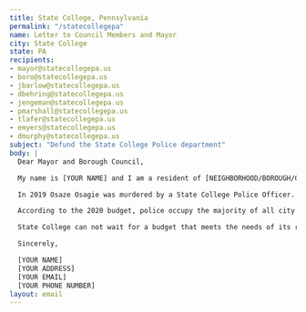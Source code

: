 ```yaml
---
title: State College, Pennsylvania
permalink: "/statecollegepa"
name: Letter to Council Members and Mayor
city: State College
state: PA
recipients:
- mayor@statecollegepa.us
- boro@statecollegepa.us
- jbarlow@statecollegepa.us
- dbehring@statecollegepa.us
- jengeman@statecollegepa.us
- pmarshall@statecollegepa.us
- tlafer@statecollegepa.us
- emyers@statecollegepa.us
- dmurphy@statecollegepa.us
subject: "Defund the State College Police department"
body: |
  Dear Mayor and Borough Council,

  My name is [YOUR NAME] and I am a resident of [NEIGHBORHOOD/BOROUGH/CITY]. I am writing to ask you to defund the State College Police department.

  In 2019 Osaze Osagie was murdered by a State College Police Officer. Osaze's murder was deemed "justified" by the DA, but no citizen should be killed by their city. This use of public funds to kill is unacceptable.

  According to the 2020 budget, police occupy the majority of all city general fund expenditures. At 38.3%, this over shadows every other public project. The funding used on the police department must be reallocated to useful social programs which help people, such as Osaze who was in a state of mental distress, rather than on the use of force to end lives. We must invest in housing, jobs, youth programs, restorative justice, and mental health workers to keep the community safe

  State College can not wait for a budget that meets the needs of its residents. The only way to achieve this is to take immediate steps to defund the State College Police Department.

  Sincerely,

  [YOUR NAME]
  [YOUR ADDRESS]
  [YOUR EMAIL]
  [YOUR PHONE NUMBER]
layout: email
---
```


